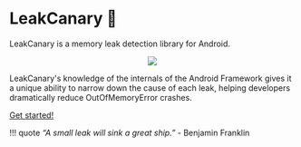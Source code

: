 # LeakCanary 🐤

LeakCanary is a memory leak detection library for Android.

<p align="center">
<img src="https://github.com/square/leakcanary/wiki/assets/screenshot-2.0.png"/>
</p>

LeakCanary's knowledge of the internals of the Android Framework gives it a unique ability to narrow down the cause of each leak, helping developers dramatically reduce OutOfMemoryError crashes.

[Get started!](getting_started.md)


!!! quote
    *“A small leak will sink a great ship.”* - Benjamin Franklin

